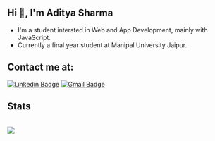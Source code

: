 ## Hi 👋, I'm Aditya Sharma

- I'm a student intersted in Web and App Development, mainly with JavaScript.
- Currently a final year student at Manipal University Jaipur.

## Contact me at:
[![Linkedin Badge](https://img.shields.io/badge/-adityyasharma-blue?style=flat-square&logo=Linkedin&logoColor=white&link=https://www.linkedin.com/in/adityyasharma/)](https://www.linkedin.com/in/adityyasharma/)  [![Gmail Badge](https://img.shields.io/badge/-aditya.sharma9301@gmail.com-c14438?style=flat-square&logo=Gmail&logoColor=white&link=mailto:aditya.sharma9301@gmail.com)](mailto:aditya.sharma9301@gmail.com)  


## Stats

 
<!--   <img src = "https://github-readme-stats.vercel.app/api/top-langs/?username=adityasharma3&layout=compact&theme=dark"/> -->
  <br />
  <img src= "https://github-readme-streak-stats.herokuapp.com/?user=adityasharma3&theme=dark" />

